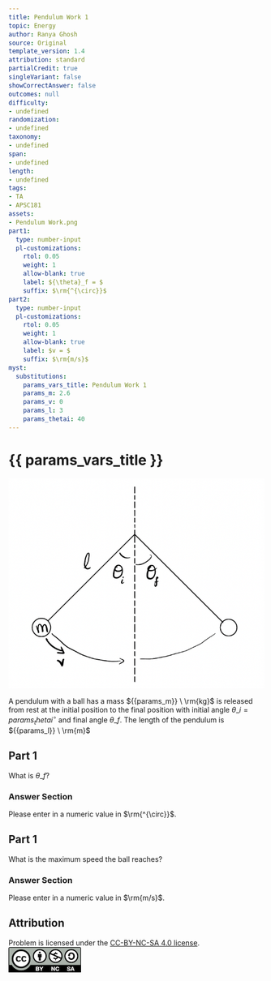 ```yaml
---
title: Pendulum Work 1
topic: Energy
author: Ranya Ghosh
source: Original
template_version: 1.4
attribution: standard
partialCredit: true
singleVariant: false
showCorrectAnswer: false
outcomes: null
difficulty:
- undefined
randomization:
- undefined
taxonomy:
- undefined
span:
- undefined
length:
- undefined
tags:
- TA
- APSC181
assets:
- Pendulum Work.png
part1:
  type: number-input
  pl-customizations:
    rtol: 0.05
    weight: 1
    allow-blank: true
    label: ${\theta}_f = $
    suffix: $\rm{^{\circ}}$
part2:
  type: number-input
  pl-customizations:
    rtol: 0.05
    weight: 1
    allow-blank: true
    label: $v = $
    suffix: $\rm{m/s}$
myst:
  substitutions:
    params_vars_title: Pendulum Work 1
    params_m: 2.6
    params_v: 0
    params_l: 3
    params_thetai: 40
---
```

# {{ params_vars_title }}
<img src="Pendulum Work.png" width=800>

A pendulum with a ball has a mass ${{params_m}} \ \rm{kg}$ is released from rest at the initial position to the final position with initial angle
${\theta}\_i = {{params_thetai}}^{\circ}$ and final angle ${\theta}\_f$. The length of the pendulum is ${{params_l}} \ \rm{m}$

## Part 1

What is ${\theta}\_f$?

### Answer Section

Please enter in a numeric value in $\rm{^{\circ}}$.

## Part 1

What is the maximum speed the ball reaches?

### Answer Section

Please enter in a numeric value in $\rm{m/s}$.

## Attribution

Problem is licensed under the [CC-BY-NC-SA 4.0 license](https://creativecommons.org/licenses/by-nc-sa/4.0/).<br> ![The Creative Commons 4.0 license requiring attribution-BY, non-commercial-NC, and share-alike-SA license.](https://raw.githubusercontent.com/firasm/bits/master/by-nc-sa.png)
